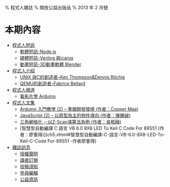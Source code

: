 % 程式人雜誌
% 開放公益出版品
% 2013 年 2 月號 

# 本期內容

* [程式人短訊](ch2.xhtml)
	* [軟體短訊-Node.js](ch2.xhtml#軟體短訊-node.js)
	* [硬體短訊-Verilog 與icarus](ch2.xhtml#硬體短訊-verilog與icarus)
	* [動畫短訊-3D動畫軟體 Blender](ch2.xhtml#動畫短訊-3d動畫軟體-blender)
* [程式人介紹](ch3.xhtml)
	* [UNIX 與C的創造者–Ken Thompson&Dennis Ritchie](ch3.xhtml#unix與c的創造者ken-thompson與dennis-ritchie)
	* [QEMU的創造者–Fabrice Bellard](ch3.xhtml#qemu的創造者fabrice-bellard)
* [程式人頻道](ch4.xhtml)
	* [看影片學 Arduino](ch4.xhtml#看影片學-arduino)
* [程式人文集](ch5.xhtml)
	* [Arduino 入門教學 (2) – 準備開發環境 (作者：Copper Maa)](ch5.xhtml#arduino入門教學2-認識-arduino-作者copper-maa)
	* [JavaScript (2) – 以原型為主的物件導向 (作者：陳鍾誠)](ch5.xhtml#javascript-2-以原型為主的物件導向-作者陳鍾誠)
	* [三角網格化 --以Z-Scan演算法為例 (作者：吳栢融)](ch5.xhtml#三角網格化-以z-scan演算法為例-作者吳栢融)
	* [智慧型自動編譯 C 語言 VB 6.0  8X8 LED To Keil C Code For 89S51  (作者：廖憲得)](ch5.xhtml#智慧型自動編譯-C-語言-VB-6.0-8X8-LED-To-Keil-C-Code For-89S51  -作者廖憲得)
* [雜誌訊息](ch6.xhtml)
	* [授權聲明](ch6.xhtml#授權聲明)
	* [讀者訂閱](ch6.xhtml#讀者訂閱)
	* [投稿須知](ch6.xhtml#投稿須知)
	* [參與編輯](ch6.xhtml#參與編輯)
	* [公益資訊](ch6.xhtml#公益資訊)

